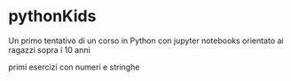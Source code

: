 # pythonKids
Un primo tentativo di un corso in Python con jupyter notebooks orientato ai ragazzi sopra i 10 anni

primi esercizi con numeri e stringhe
